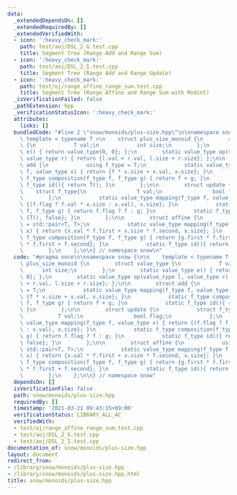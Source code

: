 ```yaml
---
data:
  _extendedDependsOn: []
  _extendedRequiredBy: []
  _extendedVerifiedWith:
  - icon: ':heavy_check_mark:'
    path: test/aoj/DSL_2_G.test.cpp
    title: Segment Tree (Range Add and Range Sum)
  - icon: ':heavy_check_mark:'
    path: test/aoj/DSL_2_I.test.cpp
    title: Segment Tree (Range Add and Range Update)
  - icon: ':heavy_check_mark:'
    path: test/oj/range_affine_range_sum.test.cpp
    title: Segment Tree (Range Affine and Range Sum with Modint)
  _isVerificationFailed: false
  _pathExtension: hpp
  _verificationStatusIcon: ':heavy_check_mark:'
  attributes:
    links: []
  bundledCode: "#line 2 \"snow/monoids/plus-size.hpp\"\n\nnamespace snow {\n\n   \
    \ template < typename T >\n    struct plus_size_monoid {\n        struct value_type\
    \ {\n            T val;\n            int size;\n        };\n        static value_type\
    \ e() { return value_type{0, 0}; };\n        static value_type op(value_type l,\
    \ value_type r) { return {l.val + r.val, l.size + r.size}; };\n\n        struct\
    \ add {\n            using f_type = T;\n            static value_type mapping(f_type\
    \ f, value_type x) { return {f * x.size + x.val, x.size}; }\n            static\
    \ f_type composition(f_type f, f_type g) { return f + g; }\n            static\
    \ f_type id(){ return T(); }\n        };\n\n        struct update {\n        \
    \    struct f_type{\n                T val;\n                bool flag;\n    \
    \        };\n            static value_type mapping(f_type f, value_type x) { return\
    \ {(f.flag ? f.val * x.size : x.val), x.size}; }\n            static f_type composition(f_type\
    \ f, f_type g) { return f.flag ? f : g; }\n            static f_type id(){ return\
    \ {T(), false}; }\n        };\n\n        struct affine {\n            using f_type\
    \ = std::pair<T, T>;\n            static value_type mapping(f_type f, value_type\
    \ x) { return {x.val * f.first + x.size * f.second, x.size}; }\n            static\
    \ f_type composition(f_type f, f_type g) { return {g.first * f.first, g.second\
    \ * f.first + f.second}; }\n            static f_type id(){ return {1, 0}; }\n\
    \        };\n    };\n\n} // namespace snow\n"
  code: "#pragma once\n\nnamespace snow {\n\n    template < typename T >\n    struct\
    \ plus_size_monoid {\n        struct value_type {\n            T val;\n      \
    \      int size;\n        };\n        static value_type e() { return value_type{0,\
    \ 0}; };\n        static value_type op(value_type l, value_type r) { return {l.val\
    \ + r.val, l.size + r.size}; };\n\n        struct add {\n            using f_type\
    \ = T;\n            static value_type mapping(f_type f, value_type x) { return\
    \ {f * x.size + x.val, x.size}; }\n            static f_type composition(f_type\
    \ f, f_type g) { return f + g; }\n            static f_type id(){ return T();\
    \ }\n        };\n\n        struct update {\n            struct f_type{\n     \
    \           T val;\n                bool flag;\n            };\n            static\
    \ value_type mapping(f_type f, value_type x) { return {(f.flag ? f.val * x.size\
    \ : x.val), x.size}; }\n            static f_type composition(f_type f, f_type\
    \ g) { return f.flag ? f : g; }\n            static f_type id(){ return {T(),\
    \ false}; }\n        };\n\n        struct affine {\n            using f_type =\
    \ std::pair<T, T>;\n            static value_type mapping(f_type f, value_type\
    \ x) { return {x.val * f.first + x.size * f.second, x.size}; }\n            static\
    \ f_type composition(f_type f, f_type g) { return {g.first * f.first, g.second\
    \ * f.first + f.second}; }\n            static f_type id(){ return {1, 0}; }\n\
    \        };\n    };\n\n} // namespace snow"
  dependsOn: []
  isVerificationFile: false
  path: snow/monoids/plus-size.hpp
  requiredBy: []
  timestamp: '2021-03-21 09:43:15+09:00'
  verificationStatus: LIBRARY_ALL_AC
  verifiedWith:
  - test/oj/range_affine_range_sum.test.cpp
  - test/aoj/DSL_2_G.test.cpp
  - test/aoj/DSL_2_I.test.cpp
documentation_of: snow/monoids/plus-size.hpp
layout: document
redirect_from:
- /library/snow/monoids/plus-size.hpp
- /library/snow/monoids/plus-size.hpp.html
title: snow/monoids/plus-size.hpp
---
```


